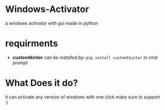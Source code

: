 # Windows-Activator
a windows activator with gui made in python

# requirments
- **customtkinter** 
*can be installed by:*
```pip install customtkinter```  *in cmd prompt*

# What Does it do?
it can activate any version of windows with one click
make sure to support :)
